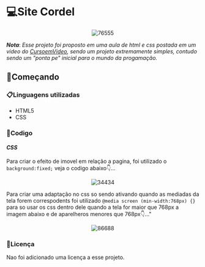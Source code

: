 # 💻Site Cordel
<div align="center">

![76555](https://github.com/matheus369k/Site-Cordel/assets/47065962/fff8a9dc-b2d9-4506-b180-c6fd6402627f)</div>
__*Nota*__: *Esse projeto foi proposto em uma aula de html e css postada em um video do [CursoemVideo](https://www.youtube.com/channel/UCrWvhVmt0Qac3HgsjQK62FQ), sendo um projeto extremamente simples, contudo sendo um "ponta pe" inicial para o mundo da progamação.*

## 🚀Começando

### 📋Linguagens utilizadas
- HTML5
- CSS

### 🧰Codigo
#### __*CSS*__
Para criar o efeito de imovel em relação a pagina, foi utilizado o ```background:fixed;``` veja o codigo abaixo👇...
<div align="center">

![34434](https://github.com/matheus369k/Site-Cordel/assets/47065962/9bec1507-7f0b-4d74-b334-5f5730a68170)</div>
Para criar uma adaptação no css so sendo ativando quando as mediadas da tela forem correspodents foi utilizado ```@media screen (min-width:768px) {}``` para so usar os css dentro dele quando a tela for maior que 768px a imagem abaixo e de aparelheros menores que 768px👇..."
<div align="center">
  
![86688](https://github.com/matheus369k/Site-Cordel/assets/47065962/20ab6499-6d59-4143-9726-8b32298f356f)</div>
### 📃Licença
Nao foi adicionado uma licença a esse projeto.

